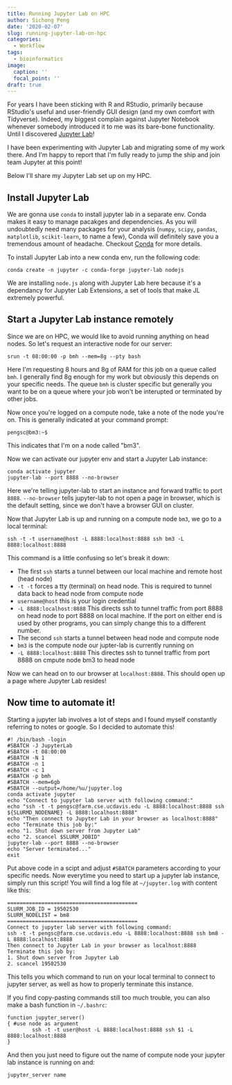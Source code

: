 ```yaml
---
title: Running Jupyter Lab on HPC
author: Sichong Peng
date: '2020-02-07'
slug: running-jupyter-lab-on-hpc
categories:
  - Workflow
tags:
  - bioinformatics
image:
  caption: ''
  focal_point: ''
draft: true
---
```


For years I have been sticking with R and RStudio, primarily because RStudio's useful and user-friendly GUI design (and my own comfort with Tidyverse). Indeed, my biggest complain against Jupyter Notebook whenever somebody introduced it to me was its bare-bone functionality. Until I discovered [Jupyter Lab](https://jupyterlab.readthedocs.io/en/stable/)!

I have been experimenting with Jupyter Lab and migrating some of my work there. And I'm happy to report that I'm fully ready to jump the ship and join team Jupyter at this point!

Below I'll share my Jupyter Lab set up on my HPC. 

## Install Jupyter Lab 

We are gonna use `conda` to install jupyter lab in a separate env. Conda makes it easy to manage pacakges and dependencies. As you will undoubtedly need many packages for your analysis (`numpy`, `scipy`, `pandas`, `matplotlib`, `scikit-learn`, to name a few), Conda will definitely save you a tremendous amount of headache. Checkout [Conda](https://www.anaconda.com/) for more details.

To install Jupyter Lab into a new conda env, run the following code:
```
conda create -n jupyter -c conda-forge jupyter-lab nodejs
```

We are installing `node.js` along with Jupyter Lab here because it's a dependancy for Jupyter Lab Extensions, a set of tools that make JL extremely powerful.


## Start a Jupyter Lab instance remotely

Since we are on HPC, we would like to avoid running anything on head nodes. So let's request an interactive node for our server:
```
srun -t 08:00:00 -p bmh --mem=8g --pty bash
```

Here I'm requesting 8 hours and 8g of RAM for this job on a queue called `bmh`. I generally find 8g enough for my work but obviously this depends on your specific needs. The queue `bmh` is cluster specific but generally you want to be on a queue where your job won't be interupted or terminated by other jobs.

Now once you're logged on a compute node, take a note of the node you're on. This is generally indicated at your command prompt:
```
pengsc@bm3:~$ 
```
This indicates that I'm on a node called "bm3". 

Now we can activate our jupyter env and start a Jupyter Lab instance:
```
conda activate jupyter
jupyter-lab --port 8888 --no-browser
```

Here we're telling jupyter-lab to start an instance and forward traffic to port `8888`. `--no-browser` tells jupyter-lab to not open a page in browser, which is the default setting, since we don't have a browser GUI on cluster.

Now that Jupyter Lab is up and running on a compute node `bm3`, we go to a local terminal:
```
ssh -t -t username@host -L 8888:localhost:8888 ssh bm3 -L 8888:localhost:8888
```

This command is a little confusing so let's break it down:
- The first `ssh` starts a tunnel between our local machine and remote host (head node)
- `-t -t` forces a tty (terminal) on head node. This is required to tunnel data back to head node from compute node
- `username@host` this is your login credential
- `-L 8888:localhost:8888` This directs ssh to tunnel traffic from port 8888 on head node to port 8888 on local machine. If the port on either end is used by other programs, you can simply change this to a different number.
- The second `ssh` starts a tunnel between head node and compute node
- `bm3` is the compute node our jupter-lab is currently running on
- `-L 8888:localhost:8888` This directes ssh to tunnel traffic from port 8888 on cmpute node bm3 to head node

Now we can head on to our browser at `localhost:8888`. This should open up a page where Jupyter Lab resides!

## Now time to automate it!

Starting a jupyter lab involves a lot of steps and I found myself constantly referring to notes or google. So I decided to automate this!

```
#! /bin/bash -login
#SBATCH -J JupyterLab
#SBATCH -t 08:00:00
#SBATCH -N 1
#SBATCH -n 1
#SBATCH -c 1
#SBATCH -p bmh
#SBATCH --mem=6gb
#SBATCH --output=/home/%u/jupyter.log
conda activate jupyter
echo "Connect to jupyter lab server with following command:"
echo "ssh -t -t pengsc@farm.cse.ucdavis.edu -L 8888:localhost:8888 ssh ${SLURMD_NODENAME} -L 8888:localhost:8888"
echo "Then connect to Jupyter Lab in your browser as localhost:8888"
echo "Terminate this job by:"
echo "1. Shut down server from Jupyter Lab"
echo "2. scancel $SLURM_JOBID"
jupyter-lab --port 8888 --no-browser
echo "Server terminated..."
exit
```

Put above code in a scipt and adjust `#SBATCH` parameters according to your specific needs. Now everytime you need to start up a jupyter lab instance, simply run this script! You will find a log file at `~/jupyter.log` with content like this:

```
==========================================
SLURM_JOB_ID = 19502530
SLURM_NODELIST = bm8
==========================================
Connect to jupyter lab server with following command:
ssh -t -t pengsc@farm.cse.ucdavis.edu -L 8888:localhost:8888 ssh bm8 -L 8888:localhost:8888
Then connect to Jupyter Lab in your browser as localhost:8888
Terminate this job by:
1. Shut down server from Jupyter Lab
2. scancel 19502530

```
This tells you which command to run on your local terminal to connect to jupyter server, as well as how to properly terminate this instance.

If you find copy-pasting commands still too much trouble, you can also make a bash function in `~/.bashrc`:

```
function jupyter_server()
{ #use node as argument
        ssh -t -t user@host -L 8888:localhost:8888 ssh $1 -L 8888:localhost:8888
}
```
And then you just need to figure out the name of compute node your jupyter lab instance is running on and:
```
jupyter_server name
```
